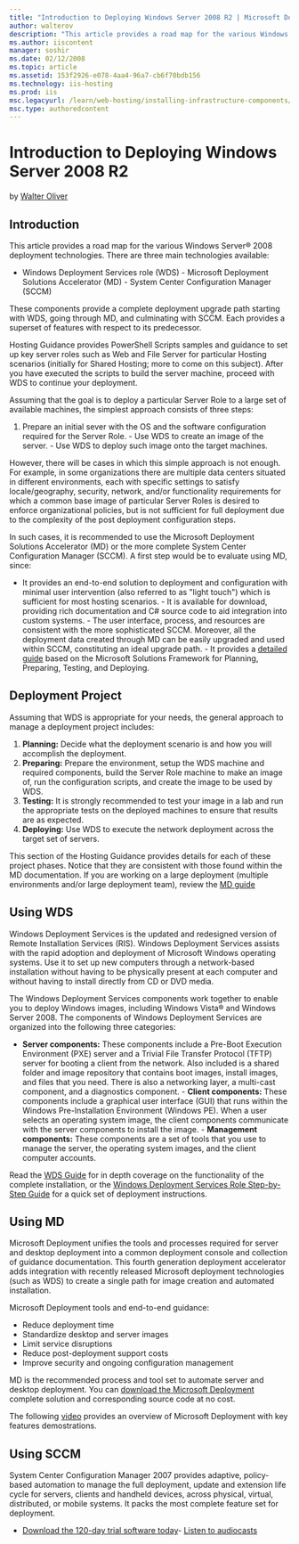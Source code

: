```yaml
---
title: "Introduction to Deploying Windows Server 2008 R2 | Microsoft Docs"
author: walterov
description: "This article provides a road map for the various Windows Server ® 2008 deployment technologies. There are three main technologies available: Windows Deployme..."
ms.author: iiscontent
manager: soshir
ms.date: 02/12/2008
ms.topic: article
ms.assetid: 153f2926-e078-4aa4-96a7-cb6f70bdb156
ms.technology: iis-hosting
ms.prod: iis
msc.legacyurl: /learn/web-hosting/installing-infrastructure-components/introduction-to-deploying-windows-server-2008-r2
msc.type: authoredcontent
---
```

Introduction to Deploying Windows Server 2008 R2
====================
by [Walter Oliver](https://github.com/walterov)

## Introduction

This article provides a road map for the various Windows Server® 2008 deployment technologies. There are three main technologies available:

- Windows Deployment Services role (WDS) - Microsoft Deployment Solutions Accelerator (MD) - System Center Configuration Manager (SCCM)

These components provide a complete deployment upgrade path starting with WDS, going through MD, and culminating with SCCM. Each provides a superset of features with respect to its predecessor.

Hosting Guidance provides PowerShell Scripts samples and guidance to set up key server roles such as Web and File Server for particular Hosting scenarios (initially for Shared Hosting; more to come on this subject). After you have executed the scripts to build the server machine, proceed with WDS to continue your deployment.

Assuming that the goal is to deploy a particular Server Role to a large set of available machines, the simplest approach consists of three steps:

1. Prepare an initial sever with the OS and the software configuration required for the Server Role. - Use WDS to create an image of the server. - Use WDS to deploy such image onto the target machines.

However, there will be cases in which this simple approach is not enough. For example, in some organizations there are multiple data centers situated in different environments, each with specific settings to satisfy locale/geography, security, network, and/or functionality requirements for which a common base image of particular Server Roles is desired to enforce organizational policies, but is not sufficient for full deployment due to the complexity of the post deployment configuration steps.

In such cases, it is recommended to use the Microsoft Deployment Solutions Accelerator (MD) or the more complete System Center Configuration Manager (SCCM). A first step would be to evaluate using MD, since:

- It provides an end-to-end solution to deployment and configuration with minimal user intervention (also referred to as "light touch") which is sufficient for most hosting scenarios. - It is available for download, providing rich documentation and C# source code to aid integration into custom systems. - The user interface, process, and resources are consistent with the more sophisticated SCCM. Moreover, all the deployment data created through MD can be easily upgraded and used within SCCM, constituting an ideal upgrade path. - It provides a [detailed guide](https://technet.microsoft.com/en-us/library/bb960434.aspx) based on the Microsoft Solutions Framework for Planning, Preparing, Testing, and Deploying.

<a id="DeploymentProject"></a>

## Deployment Project

Assuming that WDS is appropriate for your needs, the general approach to manage a deployment project includes:

1. **Planning:** Decide what the deployment scenario is and how you will accomplish the deployment.  
2. **Preparing:** Prepare the environment, setup the WDS machine and required components, build the Server Role machine to make an image of, run the configuration scripts, and create the image to be used by WDS.  
3. **Testing:** It is strongly recommended to test your image in a lab and run the appropriate tests on the deployed machines to ensure that results are as expected.  
4. **Deploying:** Use WDS to execute the network deployment across the target set of servers.

This section of the Hosting Guidance provides details for each of these project phases. Notice that they are consistent with those found within the MD documentation. If you are working on a large deployment (multiple environments and/or large deployment team), review the [MD guide](https://technet.microsoft.com/en-us/library/bb960434.aspx "Microsoft Deployment Guide")

<a id="UsingWDS"></a>

## Using WDS

Windows Deployment Services is the updated and redesigned version of Remote Installation Services (RIS). Windows Deployment Services assists with the rapid adoption and deployment of Microsoft Windows operating systems. Use it to set up new computers through a network-based installation without having to be physically present at each computer and without having to install directly from CD or DVD media.

The Windows Deployment Services components work together to enable you to deploy Windows images, including Windows Vista® and Windows Server 2008. The components of Windows Deployment Services are organized into the following three categories:

- **Server components:** These components include a Pre-Boot Execution Environment (PXE) server and a Trivial File Transfer Protocol (TFTP) server for booting a client from the network. Also included is a shared folder and image repository that contains boot images, install images, and files that you need. There is also a networking layer, a multi-cast component, and a diagnostics component. - **Client components:** These components include a graphical user interface (GUI) that runs within the Windows Pre-Installation Environment (Windows PE). When a user selects an operating system image, the client components communicate with the server components to install the image. - **Management components:** These components are a set of tools that you use to manage the server, the operating system images, and the client computer accounts.

Read the [WDS Guide](http://technet2.microsoft.com/windowsserver2008/en/library/7d837d88-6d8e-420c-b68f-a5b4baeb52481033.mspx?mfr=true "WDS Guide") for in depth coverage on the functionality of the complete installation, or the [Windows Deployment Services Role Step-by-Step Guide](http://technet2.microsoft.com/windowsserver2008/en/library/7d837d88-6d8e-420c-b68f-a5b4baeb52481033.mspx?mfr=true) for a quick set of deployment instructions.

<a id="UsingMD"></a>

## Using MD

Microsoft Deployment unifies the tools and processes required for server and desktop deployment into a common deployment console and collection of guidance documentation. This fourth generation deployment accelerator adds integration with recently released Microsoft deployment technologies (such as WDS) to create a single path for image creation and automated installation.

Microsoft Deployment tools and end-to-end guidance:

- Reduce deployment time
- Standardize desktop and server images
- Limit service disruptions
- Reduce post-deployment support costs
- Improve security and ongoing configuration management

MD is the recommended process and tool set to automate server and desktop deployment. You can [download the Microsoft Deployment](https://www.microsoft.com/downloads/details.aspx?familyid=3bd8561f-77ac-4400-a0c1-fe871c461a89&amp;displaylang=en&amp;tm) complete solution and corresponding source code at no cost.

The following [video](https://mediadl.microsoft.com/mediadl/IISNET/Media/HDA20-IIS/Deployment%20Overview.wmv "Deployment Overview") provides an overview of Microsoft Deployment with key features demostrations.

<a id="UsingSCCM"></a>

## Using SCCM

System Center Configuration Manager 2007 provides adaptive, policy-based automation to manage the full deployment, update and extension life cycle for servers, clients and handheld devices, across physical, virtual, distributed, or mobile systems. It packs the most complete feature set for deployment.

- <a id="ctl00_mainContentContainer_ctl01"></a>[Download the 120-day trial software today](https://technet.microsoft.com/en-us/configmgr/bb736730.aspx)- [Listen to audiocasts](https://technet.microsoft.com/en-us/configmgr/bb727202.aspx)